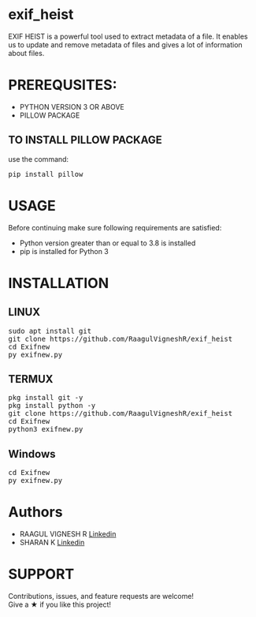 # exif_heist
EXIF HEIST is a powerful tool used to extract metadata of a file. It enables us to update and remove metadata of files and gives a lot of information about files.

# PREREQUSITES:
* PYTHON VERSION 3 OR ABOVE                                                                                                                        
* PILLOW PACKAGE
## TO INSTALL PILLOW PACKAGE
use the command:
   <pre>pip install pillow</pre>
# USAGE
Before continuing make sure following requirements are satisfied:
   * Python version greater than or equal to 3.8 is installed
   * pip is installed for Python 3
 
# INSTALLATION
## LINUX
<pre>
sudo apt install git
git clone https://github.com/RaagulVigneshR/exif_heist
cd Exifnew
py exifnew.py
</pre>
## TERMUX
<pre>
pkg install git -y 
pkg install python -y 
git clone https://github.com/RaagulVigneshR/exif_heist
cd Exifnew
python3 exifnew.py
</pre>
## Windows
<pre>
cd Exifnew
py exifnew.py
</pre>
# Authors
 * RAAGUL VIGNESH R [Linkedin](https://www.linkedin.com/in/raagul-vignesh-10842a228/) 
 * SHARAN K [Linkedin](https://www.linkedin.com/in/sharan-k-40809b221/) 
# SUPPORT
Contributions, issues, and feature requests are welcome!\
Give a ★ if you like this project!
